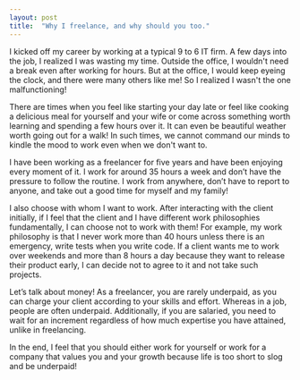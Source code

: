```yaml
---
layout: post
title:  "Why I freelance, and why should you too."
---
```


I kicked off my career by working at a typical 9 to 6 IT firm. A few days into the job, I realized I was wasting my time. Outside the office, I wouldn't need a break even after working for hours. But at the office, I would keep eyeing the clock, and there were many others like me! So I realized I wasn't the one malfunctioning! 

There are times when you feel like starting your day late or feel like cooking a delicious meal for yourself and your wife or come across something worth learning and spending a few hours over it. It can even be beautiful weather worth going out for a walk! In such times, we cannot command our minds to kindle the mood to work even when we don't want to.

I have been working as a freelancer for five years and have been enjoying every moment of it. I work for around 35 hours a week and don’t have the pressure to follow the routine. I work from anywhere, don’t have to report to anyone, and take out a good time for myself and my family!

I also choose with whom I want to work. After interacting with the client initially, if I feel that the client and I have different work philosophies fundamentally, I can choose not to work with them! For example, my work philosophy is that I never work more than 40 hours unless there is an emergency, write tests when you write code. If a client wants me to work over weekends and more than 8 hours a day because they want to release their product early, I can decide not to agree to it and not take such projects.

Let’s talk about money! As a freelancer, you are rarely underpaid, as you can charge your client according to your skills and effort. Whereas in a job, people are often underpaid. Additionally, if you are salaried, you need to wait for an increment regardless of how much expertise you have attained, unlike in freelancing.
 
In the end, I feel that you should either work for yourself or work for a company that values you and your growth because life is too short to slog and be underpaid! 
